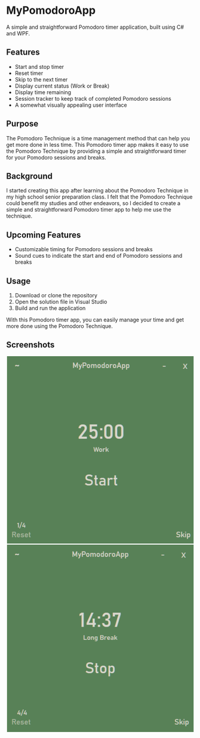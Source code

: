 # MyPomodoroApp

A simple and straightforward Pomodoro timer application, built using C# and WPF.


## Features

- Start and stop timer
- Reset timer
- Skip to the next timer
- Display current status (Work or Break)
- Display time remaining
- Session tracker to keep track of completed Pomodoro sessions
- A somewhat visually appealing user interface


## Purpose

The Pomodoro Technique is a time management method that can help you get more done in less time. This Pomodoro timer app makes it easy to use the Pomodoro Technique by providing a simple and straightforward timer for your Pomodoro sessions and breaks.


## Background

I started creating this app after learning about the Pomodoro Technique in my high school senior preparation class. I felt that the Pomodoro Technique could benefit my studies and other endeavors, so I decided to create a simple and straightforward Pomodoro timer app to help me use the technique.


## Upcoming Features

- Customizable timing for Pomodoro sessions and breaks
- Sound cues to indicate the start and end of Pomodoro sessions and breaks


## Usage

1. Download or clone the repository
2. Open the solution file in Visual Studio
3. Build and run the application

With this Pomodoro timer app, you can easily manage your time and get more done using the Pomodoro Technique.


## Screenshots

<p align="center">
  <img width="500" height="500" src="https://github.com/Agent47Penguin/MyPomodoroApp/blob/main/screenshots/promo_1.png?raw=true" alt="MyPomodoroApp Work"/>
  <img width="500" height="500" src="https://github.com/Agent47Penguin/MyPomodoroApp/blob/main/screenshots/promo_2.png?raw=true" alt="MyPomodoroApp Long Break"/>
</p>

